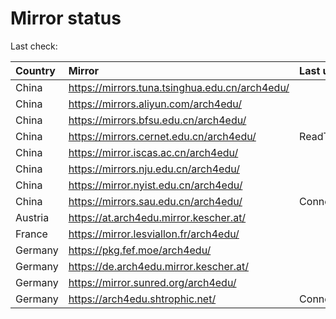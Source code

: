<script src="./time.js"></script>
# Mirror status
Last check: <script type="text/javascript">localize(1751282548.0793006);</script>

|Country|Mirror|Last update|
|:------|:-----|:----------|
|China|https://mirrors.tuna.tsinghua.edu.cn/arch4edu/|<script type="text/javascript">localize(1751222619);</script>|
|China|https://mirrors.aliyun.com/arch4edu/|<script type="text/javascript">localize(1751222619);</script>|
|China|https://mirrors.bfsu.edu.cn/arch4edu/|<script type="text/javascript">localize(1751222619);</script>|
|China|https://mirrors.cernet.edu.cn/arch4edu/|ReadTimeout|
|China|https://mirror.iscas.ac.cn/arch4edu/|<script type="text/javascript">localize(1750574662);</script>|
|China|https://mirrors.nju.edu.cn/arch4edu/|<script type="text/javascript">localize(1751136388);</script>|
|China|https://mirror.nyist.edu.cn/arch4edu/|<script type="text/javascript">localize(1751222619);</script>|
|China|https://mirrors.sau.edu.cn/arch4edu/|ConnectionError|
|Austria|https://at.arch4edu.mirror.kescher.at/|<script type="text/javascript">localize(1751222619);</script>|
|France|https://mirror.lesviallon.fr/arch4edu/|<script type="text/javascript">localize(1751222619);</script>|
|Germany|https://pkg.fef.moe/arch4edu/|<script type="text/javascript">localize(1751222619);</script>|
|Germany|https://de.arch4edu.mirror.kescher.at/|<script type="text/javascript">localize(1751222619);</script>|
|Germany|https://mirror.sunred.org/arch4edu/|<script type="text/javascript">localize(1751222619);</script>|
|Germany|https://arch4edu.shtrophic.net/|ConnectionError|

<script src="./tablefilter/tablefilter.js"></script>
<script src="./table.js"></script>